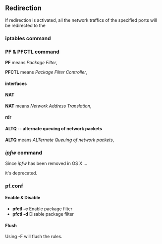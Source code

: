 ## Redirection
If redirection is activated, all the network traffics of the specified ports will be redirected to the 

### iptables command

### PF & PFCTL command
**PF** means _Package Filter_, 

**PFCTL** means _Package Filter Controller_, 

#### interfaces


#### NAT
**NAT** means _Network Address Translation_, 

#### rdr

#### ALTQ -- alternate queuing of network packets
**ALTQ** means _ALTernate Queuing of network packets_, 


### _ipfw_ command


Since _ipfw_ has been removed in OS X ...

it's deprecated.

### pf.conf 

#### Enable & Disable

+ **pfctl -e** Enable package filter
+ **pfctl -d** Disable package filter

#### Flush

Using -F will flush the rules.

